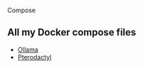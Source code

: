 Compose

## All my Docker compose files

- [Ollama](/Ollama/docker-compose.yml)
- [Pterodactyl](/Pterodactyl/docker-compose.yml)